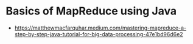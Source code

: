 # Basics of MapReduce using Java 
- https://matthewmacfarquhar.medium.com/mastering-mapreduce-a-step-by-step-java-tutorial-for-big-data-processing-47e1bd96d6e2

